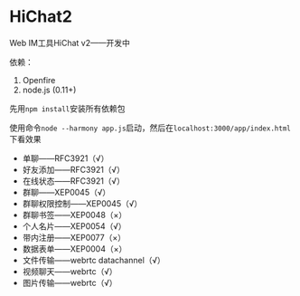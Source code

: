 HiChat2
=======

Web IM工具HiChat v2——开发中

依赖：
1. Openfire
2. node.js (0.11+)

先用`npm install`安装所有依赖包

使用命令`node --harmony app.js`启动，然后在`localhost:3000/app/index.html`下看效果

* 单聊——RFC3921（√）
* 好友添加——RFC3921（√）
* 在线状态——RFC3921（√）
* 群聊——XEP0045（√）
* 群聊权限控制——XEP0045（√）
* 群聊书签——XEP0048（×）
* 个人名片——XEP0054（√）
* 带内注册——XEP0077（×）
* 数据表单——XEP0004（×）
* 文件传输——webrtc datachannel（√）
* 视频聊天——webrtc（√）
* 图片传输——webrtc（√）
